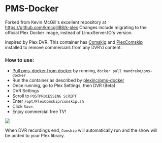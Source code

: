 # PMS-Docker

Forked from Kevin McGill's excellent repository at https://github.com/kmcgill88/k-plex  Changes include migrating to the official Plex Docker image, instead of LinuxServer.IO's version.

Inspired by Plex DVR. This container has [Comskip](https://github.com/erikkaashoek/Comskip) and [PlexComskip](https://github.com/ekim1337/PlexComskip) installed to remove commercials from any DVR'd content. 

### How to use:
- [Pull pms-docker from docker](https://hub.docker.com/r/mandreko/pms-docker/) by running, `docker pull mandreko/pms-docker`
- Run the container as described by [plexinc/pms-docker](https://github.com/plexinc/pms-docker)
- Once running, go to Plex Settings, then DVR (Beta)
- DVR Settings
- Scroll to `POSTPROCESSING SCRIPT`
- Enter `/opt/PlexComskip/comskip.sh`
- Click `Save`.
- Enjoy commercial free TV!

![](https://raw.githubusercontent.com/wiki/mandreko/pms-docker/mandreko-pms-docker.png)

When DVR recordings end, `Comskip` will automatically run and the show will be added to your Plex library.
